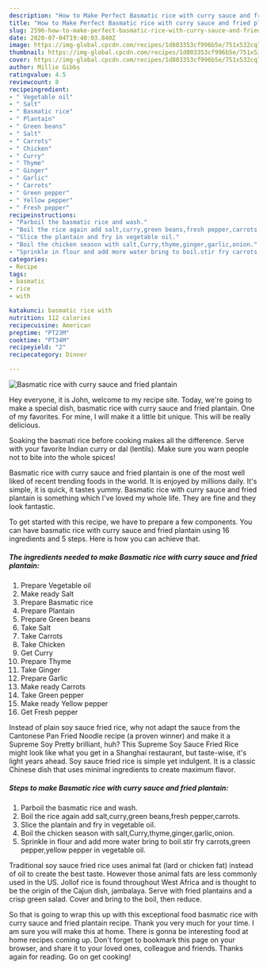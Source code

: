 ```yaml
---
description: "How to Make Perfect Basmatic rice with curry sauce and fried plantain"
title: "How to Make Perfect Basmatic rice with curry sauce and fried plantain"
slug: 2596-how-to-make-perfect-basmatic-rice-with-curry-sauce-and-fried-plantain
date: 2020-07-04T19:40:03.840Z
image: https://img-global.cpcdn.com/recipes/1d803353cf996b5e/751x532cq70/basmatic-rice-with-curry-sauce-and-fried-plantain-recipe-main-photo.jpg
thumbnail: https://img-global.cpcdn.com/recipes/1d803353cf996b5e/751x532cq70/basmatic-rice-with-curry-sauce-and-fried-plantain-recipe-main-photo.jpg
cover: https://img-global.cpcdn.com/recipes/1d803353cf996b5e/751x532cq70/basmatic-rice-with-curry-sauce-and-fried-plantain-recipe-main-photo.jpg
author: Millie Gibbs
ratingvalue: 4.5
reviewcount: 8
recipeingredient:
- " Vegetable oil"
- " Salt"
- " Basmatic rice"
- " Plantain"
- " Green beans"
- " Salt"
- " Carrots"
- " Chicken"
- " Curry"
- " Thyme"
- " Ginger"
- " Garlic"
- " Carrots"
- " Green pepper"
- " Yellow pepper"
- " Fresh pepper"
recipeinstructions:
- "Parboil the basmatic rice and wash."
- "Boil the rice again add salt,curry,green beans,fresh pepper,carrots."
- "Slice the plantain and fry in vegetable oil."
- "Boil the chicken season with salt,Curry,thyme,ginger,garlic,onion."
- "Sprinkle in flour and add more water bring to boil.stir fry carrots,green pepper,yellow pepper in vegetable oil."
categories:
- Recipe
tags:
- basmatic
- rice
- with

katakunci: basmatic rice with 
nutrition: 112 calories
recipecuisine: American
preptime: "PT23M"
cooktime: "PT34M"
recipeyield: "2"
recipecategory: Dinner

---
```



![Basmatic rice with curry sauce and fried plantain](https://img-global.cpcdn.com/recipes/1d803353cf996b5e/751x532cq70/basmatic-rice-with-curry-sauce-and-fried-plantain-recipe-main-photo.jpg)

Hey everyone, it is John, welcome to my recipe site. Today, we're going to make a special dish, basmatic rice with curry sauce and fried plantain. One of my favorites. For mine, I will make it a little bit unique. This will be really delicious.

Soaking the basmati rice before cooking makes all the difference. Serve with your favorite Indian curry or dal (lentils). Make sure you warn people not to bite into the whole spices!

Basmatic rice with curry sauce and fried plantain is one of the most well liked of recent trending foods in the world. It is enjoyed by millions daily. It's simple, it is quick, it tastes yummy. Basmatic rice with curry sauce and fried plantain is something which I've loved my whole life. They are fine and they look fantastic.


To get started with this recipe, we have to prepare a few components. You can have basmatic rice with curry sauce and fried plantain using 16 ingredients and 5 steps. Here is how you can achieve that.

<!--inarticleads1-->

##### The ingredients needed to make Basmatic rice with curry sauce and fried plantain:

1. Prepare  Vegetable oil
1. Make ready  Salt
1. Prepare  Basmatic rice
1. Prepare  Plantain
1. Prepare  Green beans
1. Take  Salt
1. Take  Carrots
1. Take  Chicken
1. Get  Curry
1. Prepare  Thyme
1. Take  Ginger
1. Prepare  Garlic
1. Make ready  Carrots
1. Take  Green pepper
1. Make ready  Yellow pepper
1. Get  Fresh pepper


Instead of plain soy sauce fried rice, why not adapt the sauce from the Cantonese Pan Fried Noodle recipe (a proven winner) and make it a Supreme Soy Pretty brilliant, huh? This Supreme Soy Sauce Fried Rice might look like what you get in a Shanghai restaurant, but taste-wise, it&#39;s light years ahead. Soy sauce fried rice is simple yet indulgent. It is a classic Chinese dish that uses minimal ingredients to create maximum flavor. 

<!--inarticleads2-->

##### Steps to make Basmatic rice with curry sauce and fried plantain:

1. Parboil the basmatic rice and wash.
1. Boil the rice again add salt,curry,green beans,fresh pepper,carrots.
1. Slice the plantain and fry in vegetable oil.
1. Boil the chicken season with salt,Curry,thyme,ginger,garlic,onion.
1. Sprinkle in flour and add more water bring to boil.stir fry carrots,green pepper,yellow pepper in vegetable oil.


Traditional soy sauce fried rice uses animal fat (lard or chicken fat) instead of oil to create the best taste. However those animal fats are less commonly used in the US. Jollof rice is found throughout West Africa and is thought to be the origin of the Cajun dish, jambalaya. Serve with fried plantains and a crisp green salad. Cover and bring to the boil, then reduce. 

So that is going to wrap this up with this exceptional food basmatic rice with curry sauce and fried plantain recipe. Thank you very much for your time. I am sure you will make this at home. There is gonna be interesting food at home recipes coming up. Don't forget to bookmark this page on your browser, and share it to your loved ones, colleague and friends. Thanks again for reading. Go on get cooking!
